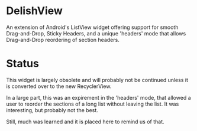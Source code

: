 DelishView
==========
An extension of Android's ListView widget offering support for smooth Drag-and-Drop, Sticky Headers, and a unique 'headers' mode that allows Drag-and-Drop reordering of section headers.

Status
======
This widget is largely obsolete and will probably not be continued unless it is converted over to the new RecyclerView.

In a large part, this was an expirement in the 'headers' mode, that allowed a user to reorder the sections of a long list without leaving the list. It was interesting, but probably not the best.

Still, much was learned and it is placed here to remind us of that.

